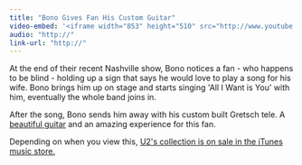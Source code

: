 ```yaml
---
title: "Bono Gives Fan His Custom Guitar"
video-embed: '<iframe width="853" height="510" src="http://www.youtube.com/embed/xNZjfz8rgT8?rel=0" frameborder="0" allowfullscreen></iframe>'
audio: "http://"
link-url: "http://"
---
```

<p>At the end of their recent Nashville show, Bono notices a fan - who happens to be blind - holding up a sign that says he would love to play a song for his wife. Bono brings him up on stage and starts singing 'All I Want is You' with him, eventually the whole band joins in.</p>
<p>After the song, Bono sends him away with his custom built Gretsch tele. A <a href="http://blog.forevercaptive.com/post/4250365248/tele-for-bono-and-other-custom-shop-pieces" title="" target="">beautiful guitar</a> and an amazing experience for this fan.</p>
<p>Depending on when you view this, <a href="https://chrisenns.com/2011/07/10/u2-for-sale-on-the-itunes-store/">U2's collection is on sale in the iTunes music store.</a></p>
